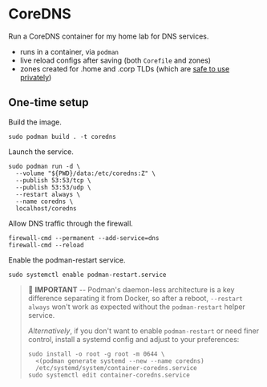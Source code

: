 # CoreDNS

Run a CoreDNS container for my home lab for DNS services.

- runs in a container, via `podman`
- live reload configs after saving (both `Corefile` and zones)
- zones created for .home and .corp TLDs (which are [safe to
  use privately](https://www.icann.org/en/board-activities-and-meetings/materials/approved-board-resolutions-regular-meeting-of-the-icann-board-04-02-2018-en#2.c))

## One-time setup

Build the image.

```shell
sudo podman build . -t coredns
```

Launch the service.

```shell
sudo podman run -d \
  --volume "${PWD}/data:/etc/coredns:Z" \
  --publish 53:53/tcp \
  --publish 53:53/udp \
  --restart always \
  --name coredns \
  localhost/coredns
```

Allow DNS traffic through the firewall.

```shell
firewall-cmd --permanent --add-service=dns
firewall-cmd --reload
```

Enable the podman-restart service.

```shell
sudo systemctl enable podman-restart.service
```
> :orange_book: **IMPORTANT** -- Podman's daemon-less architecture is a key
> difference separating it from Docker, so after a reboot, `--restart always`
> won't work as expected without the `podman-restart` helper service.
>
> _Alternatively_, if you don't want to enable `podman-restart` or need finer
> control, install a systemd config and adjust to your preferences:
>
> ```shell
> sudo install -o root -g root -m 0644 \
>   <(podman generate systemd --new --name coredns)
>   /etc/systemd/system/container-coredns.service
> sudo systemctl edit container-coredns.service
> ```
